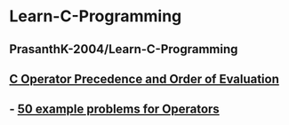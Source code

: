 # Learn-C-Programming
PrasanthK-2004/Learn-C-Programming
---
## [C Operator Precedence and Order of Evaluation](Operators.md#L)
## - [50 example problems for Operators](Operators.md)
